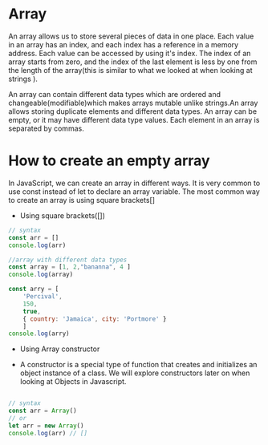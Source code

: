# Array

An array allows us to store several pieces of data in one place. Each value in an array has an index, 
and each index has a reference in a memory address. Each value can be accessed by using it's index. 
The index of an array starts from zero, and the index of the last element is less by one from the length 
of the array(this is similar to what we looked at when looking at strings ).

An array can contain different data types which are ordered and changeable(modifiable)which makes arrays mutable unlike strings.An array allows storing duplicate elements and different data types. 
An array can be empty, or it may have different data type values. Each element in an array is separated by commas.

# How to create an empty array

In JavaScript, we can create an array in different ways.  It is very common to use const instead of let to declare an array variable.  The most common way to create an array is using square brackets[]



* Using square brackets([])
```js
// syntax
const arr = []
console.log(arr)

//array with different data types 
const array = [1, 2,"bananna", 4 ]
console.log(array)

const arry = [
    'Percival',
    150,
    true,
    { country: 'Jamaica', city: 'Portmore' }
    ] 
console.log(arry)

```

* Using Array constructor
- A constructor is a special type of function that creates and initializes an object instance of a class. We will explore constructors later on when looking at Objects in Javascript.
```js

// syntax
const arr = Array()
// or
let arr = new Array()
console.log(arr) // []
```










